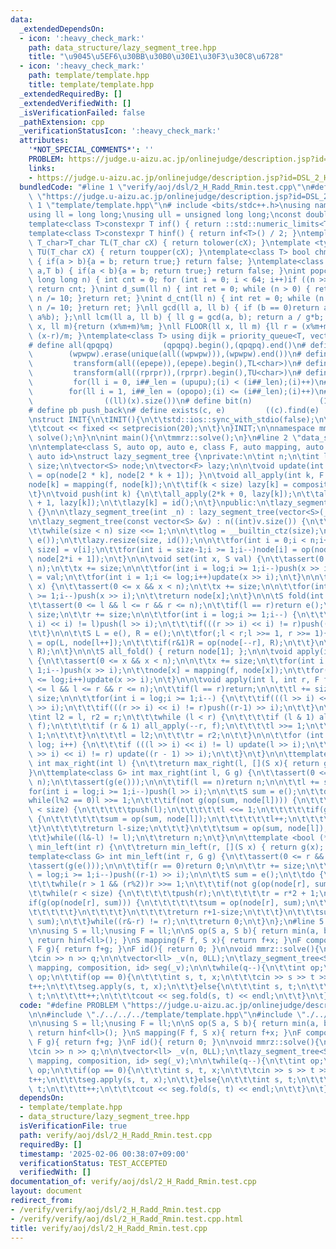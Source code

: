 ```yaml
---
data:
  _extendedDependsOn:
  - icon: ':heavy_check_mark:'
    path: data_structure/lazy_segment_tree.hpp
    title: "\u9045\u5EF6\u30BB\u30B0\u30E1\u30F3\u30C8\u6728"
  - icon: ':heavy_check_mark:'
    path: template/template.hpp
    title: template/template.hpp
  _extendedRequiredBy: []
  _extendedVerifiedWith: []
  _isVerificationFailed: false
  _pathExtension: cpp
  _verificationStatusIcon: ':heavy_check_mark:'
  attributes:
    '*NOT_SPECIAL_COMMENTS*': ''
    PROBLEM: https://judge.u-aizu.ac.jp/onlinejudge/description.jsp?id=DSL_2_H
    links:
    - https://judge.u-aizu.ac.jp/onlinejudge/description.jsp?id=DSL_2_H
  bundledCode: "#line 1 \"verify/aoj/dsl/2_H_Radd_Rmin.test.cpp\"\n#define PROBLEM\
    \ \"https://judge.u-aizu.ac.jp/onlinejudge/description.jsp?id=DSL_2_H\"\n\n#line\
    \ 1 \"template/template.hpp\"\n# include <bits/stdc++.h>\nusing namespace std;\n\
    using ll = long long;\nusing ull = unsigned long long;\nconst double pi = acos(-1);\n\
    template<class T>constexpr T inf() { return ::std::numeric_limits<T>::max(); }\n\
    template<class T>constexpr T hinf() { return inf<T>() / 2; }\ntemplate <typename\
    \ T_char>T_char TL(T_char cX) { return tolower(cX); }\ntemplate <typename T_char>T_char\
    \ TU(T_char cX) { return toupper(cX); }\ntemplate<class T> bool chmin(T& a,T b)\
    \ { if(a > b){a = b; return true;} return false; }\ntemplate<class T> bool chmax(T&\
    \ a,T b) { if(a < b){a = b; return true;} return false; }\nint popcnt(unsigned\
    \ long long n) { int cnt = 0; for (int i = 0; i < 64; i++)if ((n >> i) & 1)cnt++;\
    \ return cnt; }\nint d_sum(ll n) { int ret = 0; while (n > 0) { ret += n % 10;\
    \ n /= 10; }return ret; }\nint d_cnt(ll n) { int ret = 0; while (n > 0) { ret++;\
    \ n /= 10; }return ret; }\nll gcd(ll a, ll b) { if (b == 0)return a; return gcd(b,\
    \ a%b); };\nll lcm(ll a, ll b) { ll g = gcd(a, b); return a / g*b; };\nll MOD(ll\
    \ x, ll m){return (x%m+m)%m; }\nll FLOOR(ll x, ll m) {ll r = (x%m+m)%m; return\
    \ (x-r)/m; }\ntemplate<class T> using dijk = priority_queue<T, vector<T>, greater<T>>;\n\
    # define all(qpqpq)           (qpqpq).begin(),(qpqpq).end()\n# define UNIQUE(wpwpw)\
    \        (wpwpw).erase(unique(all((wpwpw))),(wpwpw).end())\n# define LOWER(epepe)\
    \         transform(all((epepe)),(epepe).begin(),TL<char>)\n# define UPPER(rprpr)\
    \         transform(all((rprpr)),(rprpr).begin(),TU<char>)\n# define rep(i,upupu)\
    \         for(ll i = 0, i##_len = (upupu);(i) < (i##_len);(i)++)\n# define reps(i,opopo)\
    \        for(ll i = 1, i##_len = (opopo);(i) <= (i##_len);(i)++)\n# define len(x)\
    \                ((ll)(x).size())\n# define bit(n)               (1LL << (n))\n\
    # define pb push_back\n# define exists(c, e)         ((c).find(e) != (c).end())\n\
    \nstruct INIT{\n\tINIT(){\n\t\tstd::ios::sync_with_stdio(false);\n\t\tstd::cin.tie(0);\n\
    \t\tcout << fixed << setprecision(20);\n\t}\n}INIT;\n\nnamespace mmrz {\n\tvoid\
    \ solve();\n}\n\nint main(){\n\tmmrz::solve();\n}\n#line 2 \"data_structure/lazy_segment_tree.hpp\"\
    \n\ntemplate<class S, auto op, auto e, class F, auto mapping, auto composition,\
    \ auto id>\nstruct lazy_segment_tree {\nprivate:\n\tint n;\n\tint log;\n\tint\
    \ size;\n\tvector<S> node;\n\tvector<F> lazy;\n\n\tvoid update(int k) { node[k]\
    \ = op(node[2 * k], node[2 * k + 1]); }\n\tvoid all_apply(int k, F f) {\n\t\t\
    node[k] = mapping(f, node[k]);\n\t\tif(k < size) lazy[k] = composition(f, lazy[k]);\n\
    \t}\n\tvoid push(int k) {\n\t\tall_apply(2*k + 0, lazy[k]);\n\t\tall_apply(2*k\
    \ + 1, lazy[k]);\n\t\tlazy[k] = id();\n\t}\npublic:\n\tlazy_segment_tree() : lazy_segment_tree(0)\
    \ {}\n\n\tlazy_segment_tree(int _n) : lazy_segment_tree(vector<S>(_n, e())) {}\n\
    \n\tlazy_segment_tree(const vector<S> &v) : n((int)v.size()) {\n\t\tsize = 1;\n\
    \t\twhile(size < n) size <<= 1;\n\n\t\tlog = __builtin_ctz(size);\n\n\t\tnode.resize(2*size,\
    \ e());\n\t\tlazy.resize(size, id());\n\n\t\tfor(int i = 0;i < n;i++)node[i +\
    \ size] = v[i];\n\t\tfor(int i = size-1;i >= 1;i--)node[i] = op(node[2*i + 0],\
    \ node[2*i + 1]);\n\t}\n\n\tvoid set(int x, S val) {\n\t\tassert(0 <= x && x <\
    \ n);\n\t\tx += size;\n\n\t\tfor(int i = log;i >= 1;i--)push(x >> i);\n\t\tnode[x]\
    \ = val;\n\t\tfor(int i = 1;i <= log;i++)update(x >> i);\n\t}\n\n\tS operator[](int\
    \ x) {\n\t\tassert(0 <= x && x < n);\n\t\tx += size;\n\n\t\tfor(int i = log;i\
    \ >= 1;i--)push(x >> i);\n\t\treturn node[x];\n\t}\n\n\tS fold(int l, int r) {\n\
    \t\tassert(0 <= l && l <= r && r <= n);\n\t\tif(l == r)return e();\n\n\t\tl +=\
    \ size;\n\t\tr += size;\n\n\t\tfor(int i = log;i >= 1;i--) {\n\t\t\tif(((l >>\
    \ i) << i) != l)push(l >> i);\n\t\t\tif(((r >> i) << i) != r)push((r-1) >> i);\n\
    \t\t}\n\n\t\tS L = e(), R = e();\n\t\tfor(;l < r;l >>= 1, r >>= 1){\n\t\t\tif(l&1)L\
    \ = op(L, node[l++]);\n\t\t\tif(r&1)R = op(node[--r], R);\n\t\t}\n\t\treturn op(L,\
    \ R);\n\t}\n\n\tS all_fold() { return node[1]; };\n\n\tvoid apply(int x, F f)\
    \ {\n\t\tassert(0 <= x && x < n);\n\n\t\tx += size;\n\t\tfor(int i = log;i >=\
    \ 1;i--)push(x >> i);\n\t\tnode[x] = mapping(f, node[x]);\n\t\tfor(int i = 1;i\
    \ <= log;i++)update(x >> i);\n\t}\n\n\tvoid apply(int l, int r, F f) {\n\t\tassert(0\
    \ <= l && l <= r && r <= n);\n\t\tif(l == r)return;\n\n\t\tl += size;\n\t\tr +=\
    \ size;\n\n\t\tfor(int i = log;i >= 1;i--) {\n\t\t\tif(((l >> i) << i) != l)push(l\
    \ >> i);\n\t\t\tif(((r >> i) << i) != r)push((r-1) >> i);\n\t\t}\n\n\t\t{\n\t\t\
    \tint l2 = l, r2 = r;\n\t\t\twhile (l < r) {\n\t\t\t\tif (l & 1) all_apply(l++,\
    \ f);\n\t\t\t\tif (r & 1) all_apply(--r, f);\n\t\t\t\tl >>= 1;\n\t\t\t\tr >>=\
    \ 1;\n\t\t\t}\n\t\t\tl = l2;\n\t\t\tr = r2;\n\t\t}\n\n\t\tfor (int i = 1; i <=\
    \ log; i++) {\n\t\t\tif (((l >> i) << i) != l) update(l >> i);\n\t\t\tif (((r\
    \ >> i) << i) != r) update((r - 1) >> i);\n\t\t}\n\t}\n\n\ttemplate<bool (*g)(S)>\
    \ int max_right(int l) {\n\t\treturn max_right(l, [](S x){ return g(x); });\n\t\
    }\n\ttemplate<class G> int max_right(int l, G g) {\n\t\tassert(0 <= l && l <=\
    \ n);\n\t\tassert(g(e()));\n\n\t\tif(l == n)return n;\n\n\t\tl += size;\n\t\t\
    for(int i = log;i >= 1;i--)push(l >> i);\n\n\t\tS sum = e();\n\t\tdo {\n\t\t\t\
    while(l%2 == 0)l >>= 1;\n\t\t\tif(not g(op(sum, node[l]))) {\n\t\t\t\twhile(l\
    \ < size) {\n\t\t\t\t\tpush(l);\n\t\t\t\t\tl <<= 1;\n\t\t\t\t\tif(g(op(sum, node[l])))\
    \ {\n\t\t\t\t\t\tsum = op(sum, node[l]);\n\t\t\t\t\t\tl++;\n\t\t\t\t\t}\n\t\t\t\
    \t}\n\t\t\t\treturn l-size;\n\t\t\t}\n\t\t\tsum = op(sum, node[l]);\n\t\t\tl++;\n\
    \t\t}while((l&-l) != l);\n\t\treturn n;\n\t}\n\n\ttemplate <bool (*g)(S)> int\
    \ min_left(int r) {\n\t\treturn min_left(r, [](S x) { return g(x); });\n\t}\n\t\
    template<class G> int min_left(int r, G g) {\n\t\tassert(0 <= r && r <= n);\n\t\
    \tassert(g(e()));\n\n\t\tif(r == 0)return 0;\n\n\t\tr += size;\n\t\tfor(int i\
    \ = log;i >= 1;i--)push((r-1) >> i);\n\n\t\tS sum = e();\n\t\tdo {\n\t\t\tr--;\n\
    \t\t\twhile(r > 1 && (r%2))r >>= 1;\n\t\t\tif(not g(op(node[r], sum))) {\n\t\t\
    \t\twhile(r < size) {\n\t\t\t\t\tpush(r);\n\t\t\t\t\tr = r*2 + 1;\n\t\t\t\t\t\
    if(g(op(node[r], sum))) {\n\t\t\t\t\t\tsum = op(node[r], sum);\n\t\t\t\t\t\tr--;\n\
    \t\t\t\t\t}\n\t\t\t\t}\n\t\t\t\treturn r+1-size;\n\t\t\t}\n\t\t\tsum = op(node[r],\
    \ sum);\n\t\t}while((r&-r) != r);\n\t\treturn 0;\n\t}\n};\n#line 5 \"verify/aoj/dsl/2_H_Radd_Rmin.test.cpp\"\
    \n\nusing S = ll;\nusing F = ll;\n\nS op(S a, S b){ return min(a, b); }\nS e(){\
    \ return hinf<ll>(); }\nS mapping(F f, S x){ return f+x; }\nF composition(F f,\
    \ F g){ return f+g; }\nF id(){ return 0; }\n\nvoid mmrz::solve(){\n\tint n, q;\n\
    \tcin >> n >> q;\n\n\tvector<ll> _v(n, 0LL);\n\tlazy_segment_tree<S, op, e, F,\
    \ mapping, composition, id> seg(_v);\n\n\twhile(q--){\n\t\tint op;\n\t\tcin >>\
    \ op;\n\t\tif(op == 0){\n\t\t\tint s, t, x;\n\t\t\tcin >> s >> t >> x;\n\t\t\t\
    t++;\n\t\t\tseg.apply(s, t, x);\n\t\t}else{\n\t\t\tint s, t;\n\t\t\tcin >> s >>\
    \ t;\n\t\t\tt++;\n\t\t\tcout << seg.fold(s, t) << endl;\n\t\t}\n\t}\n}\n"
  code: "#define PROBLEM \"https://judge.u-aizu.ac.jp/onlinejudge/description.jsp?id=DSL_2_H\"\
    \n\n#include \"./../../../template/template.hpp\"\n#include \"./../../../data_structure/lazy_segment_tree.hpp\"\
    \n\nusing S = ll;\nusing F = ll;\n\nS op(S a, S b){ return min(a, b); }\nS e(){\
    \ return hinf<ll>(); }\nS mapping(F f, S x){ return f+x; }\nF composition(F f,\
    \ F g){ return f+g; }\nF id(){ return 0; }\n\nvoid mmrz::solve(){\n\tint n, q;\n\
    \tcin >> n >> q;\n\n\tvector<ll> _v(n, 0LL);\n\tlazy_segment_tree<S, op, e, F,\
    \ mapping, composition, id> seg(_v);\n\n\twhile(q--){\n\t\tint op;\n\t\tcin >>\
    \ op;\n\t\tif(op == 0){\n\t\t\tint s, t, x;\n\t\t\tcin >> s >> t >> x;\n\t\t\t\
    t++;\n\t\t\tseg.apply(s, t, x);\n\t\t}else{\n\t\t\tint s, t;\n\t\t\tcin >> s >>\
    \ t;\n\t\t\tt++;\n\t\t\tcout << seg.fold(s, t) << endl;\n\t\t}\n\t}\n}\n"
  dependsOn:
  - template/template.hpp
  - data_structure/lazy_segment_tree.hpp
  isVerificationFile: true
  path: verify/aoj/dsl/2_H_Radd_Rmin.test.cpp
  requiredBy: []
  timestamp: '2025-02-06 00:38:07+09:00'
  verificationStatus: TEST_ACCEPTED
  verifiedWith: []
documentation_of: verify/aoj/dsl/2_H_Radd_Rmin.test.cpp
layout: document
redirect_from:
- /verify/verify/aoj/dsl/2_H_Radd_Rmin.test.cpp
- /verify/verify/aoj/dsl/2_H_Radd_Rmin.test.cpp.html
title: verify/aoj/dsl/2_H_Radd_Rmin.test.cpp
---
```

